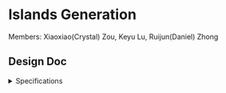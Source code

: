 # Islands Generation

Members: Xiaoxiao(Crystal) Zou, Keyu Lu, Ruijun(Daniel) Zhong

## Design Doc

<details>
  <summary> Specifications </summary>
  
  ## Introduction:

  Our project is motivated by the grandeur and ever-changing nature of landscapes, particularly those shaped by the elemental forces of nature such as islands. By procedurally generating islands, we aim to encapsulate the beauty of randomness and the complexity of natural phenomena. 

  ## Goal:

  We intend to achieve a robust procedural island generator system that is dynamic, visually appealing, and varied. Our system will not only generate islands but also simulate accompanying environmental elements like clouds, wave patterns, and ecological aspects like birds. This system could serve as a powerful tool for game development, film, and environmental simulation.

  ## Inspiration/reference: 

  We are inspired by the procedural generation techniques used in game development, such as those seen in "No Man's Sky" and "Minecraft," as well as the rich, complex simulations found in film CGI. We wish that we can create this realistic and visually stunning environment for our audiences. 

  ![](./images/image0.png)
  ![](./images/image1.png)
  ![](./images/image2.png)

  ## Features:
  - Cloud simulation
  - Floating + Animated islands
  - Lighting Effect 
  - Advanced features (might not be able to accomplish):
      - Port it to Unity 
      - Birds flying around islands
      - Waterfall and lakes on islands

  ## Timeline:

  - Milestone 1 (11/15 7 days): 
      -  Main Features (cloud+island+map-animation generation) working individually on houdini
  - Milestone 2 (11/27 12 days):
      - Merge three main features on houdini
      - Lighting effect
      - Advanced features if possible
  - Milestone 3 (12/5 8 days):
      - Polish + Merge everything

  ## Techniques:
</details>

